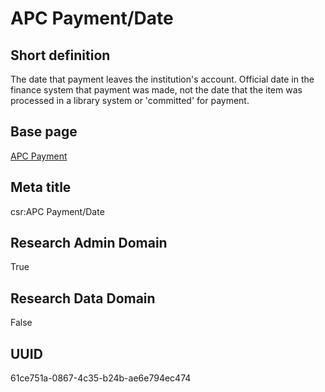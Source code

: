 # APC Payment/Date
## Short definition
The date that payment leaves the institution's account. Official date in the finance system that payment was made, not the date that the item was processed in a library system or 'committed' for payment.
## Base page
[APC Payment](https://github.com/EuroCRIS/CASRAI-Dictionairies/blob/main/Objects/APC%20Payment.md)
## Meta title
csr:APC Payment/Date
## Research Admin Domain
True
## Research Data Domain
False
## UUID
61ce751a-0867-4c35-b24b-ae6e794ec474
